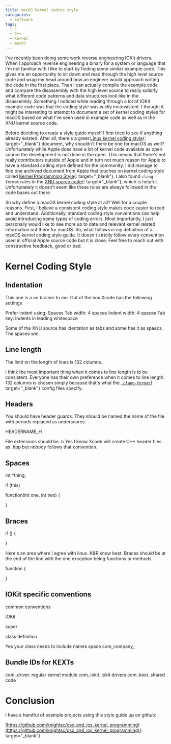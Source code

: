 ```yaml
---
title: macOS kernel coding style
categories:
  - Software
tags:
  - C
  - C++
  - Kernel
  - macOS
---
```


I've recently been doing some work reverse engineering IOKit drivers. When I approach reverse engineering a binary for a system or language that I'm not familiar with I like to start by finding some similar example code. This gives me an opportunity to sit down and read through the high level source code and wrap my head around how an engineer would approach writing the code in the first place. Then I can actually compile the example code and compare the disassembly with the high level source to really solidify what different code patterns and data structures look like in the disassembly. Something I noticed while reading through a lot of IOKit example code was that the coding style was wildly inconsistent. I thought it might be interesting to attempt to document a set of kernel coding styles for macOS based on what I've seen used in example code as well as in the XNU kernel source code.

Before deciding to create a style guide myself I first tried to see if anything already existed. After all, there's a great [Linux kernel coding style](https://www.kernel.org/doc/html/latest/process/coding-style.html){: target="_blank"} document, why shouldn't there be one for macOS as well? Unfortunately while Apple does have a lot of kernel code available as open source the development is not done in the open. This means that there's not really contributors outside of Apple and in turn not much reason for Apple to have a standard coding style defined for the community. I did manage to find one archived document from Apple that touches on kernel coding style called [Kernel Programming Style](https://developer.apple.com/library/archive/documentation/Darwin/Conceptual/KernelProgramming/style/style.html){: target="_blank"}. I also found `clang-format` rules in the [XNU source code](https://github.com/apple/darwin-xnu/blob/master/.clang-format){: target="_blank"}, which is helpful. Unfortunately it doesn't seem like these rules are always followed in the code bases out there.

So why define a macOS kernel coding style at all? Well for a couple reasons. First, I believe a consistent coding style makes code easier to read and understand. Additionally, standard coding style conventions can help avoid introducing some types of coding errors. Most importantly, I just personally would like to see more up to date and relevant kernel related information out there for macOS. So, what follows is my definition of a macOS kernel coding style guide. It doesn't strictly follow every convention used in official Apple source code but it is close. Feel free to reach out with constructive feedback, good or bad.

# Kernel Coding Style

## Indentation

This one is a no brainer to me. Out of the box Xcode has the following settings

Prefer indent using: Spaces
Tab width: 4 spaces
Indent width: 4 spaces
Tab key: Indents in leading whitespace

Some of the XNU source has identation as tabs and some has it as spaecs. The spaces win.

## Line length

The limit on the length of lines is 132 columns.

I think the most important thing when it comes to line length is to be consistent. Everyone has their own preference when it comes to line length. 132 columns is chosen simply because that's what the [`.clang-format`](https://github.com/apple/darwin-xnu/blob/master/.clang-format#L78){: target="_blank"} config files specify.

## Headers

You should have header guards. They should be named the name of the file with periods replaced as underscores.

HEADERNAME_H

File extensions should be .h
Yes I know Xcode will create C++ header files as .hpp but nobody follows that convention.

## Spaces

int *thing;

if (this)

function(int one, int two)
{

}

## Braces

if () {

}

Here's an area where I agree with linux. K&R know best. Braces should be at the end of the line with the one exception being functions or methods

function
{


}

## IOKit specific conventions

common conventions

IOKit

super

class definition

Yes your class needs to include names space com_company_

## Bundle IDs for KEXTs

com.<company>.driver.<Name> regular kernel module
com.<company>.iokit.<Name> iokit drivers
com.<company>.kext.<Name>  shared code

# Conclusion

I have a handful of example projects using this style guide up on github:

[https://github.com/knightsc/osx_and_ios_kernel_programming](https://github.com/knightsc/osx_and_ios_kernel_programming){: target="_blank"}
